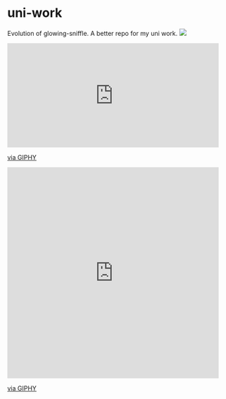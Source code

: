 # uni-work
Evolution of glowing-sniffle. A better repo for my uni work.
<img src="https://media.giphy.com/media/vFKqnCdLPNOKc/giphy.gif"/>
<iframe src="https://giphy.com/embed/7zJZgRRVrKfzo71lnR" width="480" height="237" frameBorder="0" class="giphy-embed" allowFullScreen></iframe><p><a href="https://giphy.com/gifs/snl-saturday-night-live-season-44-7zJZgRRVrKfzo71lnR">via GIPHY</a></p>
<iframe src="https://giphy.com/embed/qB5ecUIj3e6nG9S9dP" width="480" height="480" frameBorder="0" class="giphy-embed" allowFullScreen></iframe><p><a href="https://giphy.com/gifs/parksandrec-episode-4-parks-and-recreation-rec-qB5ecUIj3e6nG9S9dP">via GIPHY</a></p>
